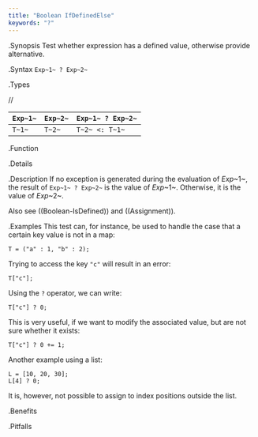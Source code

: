 ```yaml
---
title: "Boolean IfDefinedElse"
keywords: "?"
---
```


.Synopsis
Test whether expression has a defined value, otherwise provide alternative.

.Syntax
`Exp~1~ ? Exp~2~`

.Types

//

| `Exp~1~` | `Exp~2~` | `Exp~1~ ? Exp~2~` |
| --- | --- | --- |
| `T~1~`   | `T~2~`   |  `T~2~ <: T~1~`  |


.Function

.Details

.Description
If no exception is generated during the evaluation of _Exp_~1~, the result of `Exp~1~ ? Exp~2~` is the value of _Exp_~1~.
Otherwise, it is the value of _Exp_~2~.

Also see ((Boolean-IsDefined)) and ((Assignment)).

.Examples
This test can, for instance, be used to handle the case that a certain key value is not in a map:
```rascal-shell,error
T = ("a" : 1, "b" : 2);
```
Trying to access the key `"c"` will result in an error:
```rascal-shell,continue,error
T["c"];
```
Using the `?` operator, we can write:
```rascal-shell,continue,error
T["c"] ? 0;
```
This is very useful, if we want to modify the associated value, but are not sure whether it exists:
```rascal-shell,continue,error
T["c"] ? 0 += 1;
```
Another example using a list:
```rascal-shell,continue,error
L = [10, 20, 30];
L[4] ? 0;
```
It is, however, not possible to assign to index positions outside the list.

.Benefits

.Pitfalls

